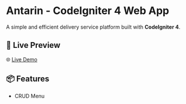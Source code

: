 # Antarin - CodeIgniter 4 Web App

A simple and efficient delivery service platform built with **CodeIgniter 4**.

## 🔗 Live Preview

🌐 [Live Demo](https://antarin.free.nf)

## 📦 Features

- CRUD Menu

